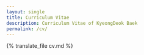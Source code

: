 ```yaml
---
layout: single
title: Curriculum Vitae
description: Curriculum Vitae of KyeongDeok Baek
permalink: /cv/
---
```


{% translate_file cv.md %}
